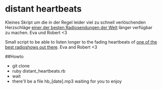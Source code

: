 # distant heartbeats
Kleines Skript um die in der Regel leider viel zu schnell verlöschenden Herzschläge [einer der besten Radiosendungen der Welt](http://fm4.orf.at/radio/stories/fm4heartbeat) länger verfügbar zu machen. Eva und Robert <3

Small script to be able to listen longer to the fading heartbeats of [one of the best radioshows out there](http://fm4.orf.at/radio/stories/fm4heartbeat). Eva and Robert <3

##Howto
*	git clone
*	ruby distant_heartbeats.rb
*	wait
*	there'll be a file hb_[date].mp3 waiting for you to enjoy
